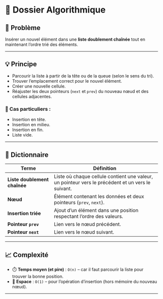 # 📂 Dossier Algorithmique

## 🔧 Problème

Insérer un nouvel élément dans une **liste doublement chaînée** tout en maintenant l’ordre trié des éléments.

---

## 💡 Principe

- Parcourir la liste à partir de la tête ou de la queue (selon le sens du tri).
- Trouver l’emplacement correct pour le nouvel élément.
- Créer une nouvelle cellule.
- Réajuster les deux pointeurs (`next` et `prev`) du nouveau nœud et des cellules adjacentes.
  
### 🧩 Cas particuliers :
- Insertion en tête.
- Insertion en milieu.
- Insertion en fin.
- Liste vide.

---

## 📘 Dictionnaire

| Terme                    | Définition |
|--------------------------|------------|
| **Liste doublement chaînée** | Liste où chaque cellule contient une valeur, un pointeur vers le précédent et un vers le suivant. |
| **Nœud**                 | Élément contenant les données et deux pointeurs (`prev`, `next`). |
| **Insertion triée**      | Ajout d’un élément dans une position respectant l’ordre des valeurs. |
| **Pointeur `prev`**      | Lien vers le nœud précédent. |
| **Pointeur `next`**      | Lien vers le nœud suivant. |

---

## 📈 Complexité

- ⏱️ **Temps moyen (et pire)** : `O(n)` – car il faut parcourir la liste pour trouver la bonne position.
- 💾 **Espace** : `O(1)` – pour l’opération d’insertion (hors mémoire du nouveau nœud).

---
